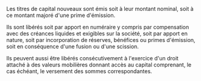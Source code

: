   
 Les titres de capital nouveaux sont émis soit à leur montant nominal, soit à ce montant majoré d'une prime d'émission.  

  
 Ils sont libérés soit par apport en numéraire y compris par compensation avec des créances liquides et exigibles sur la société, soit par apport en nature, soit par incorporation de réserves, bénéfices ou primes d'émission, soit en conséquence d'une fusion ou d'une scission.  

  
 Ils peuvent aussi être libérés consécutivement à l'exercice d'un droit attaché à des valeurs mobilières donnant accès au capital comprenant, le cas échéant, le versement des sommes correspondantes.  
